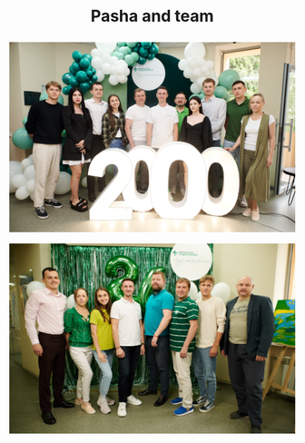 <!DOCTYPE html>
<html lang="en">
<head>
    <meta charset="UTF-8">
    <meta name="viewport" content="width=device-width, initial-scale=1.0">
    <title>Pasha and team</title>
    <style>
        body {
            display: flex;
            flex-direction: column;
            justify-content: center;
            align-items: center;
            height: 100vh;
            margin: 0;
        }
        img {
            width: 1200px;
            height: auto;
            margin: 10px;
        }
    </style>
</head>
<body>
    <h1>Pasha and team</h1>
    <img src="Dan-149.jpg" alt="Image 1">
    <img src="5307689652498588552.jpg" alt="Image 2">
</body>
</html>
